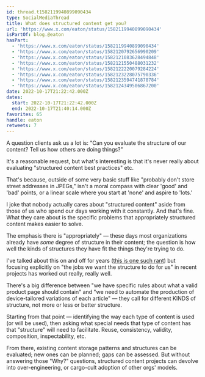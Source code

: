 ```yaml
---
id: thread.t1582119940899090434
type: SocialMediaThread
title: What does structured content get you?
url: 'https://www.x.com/eaton/status/1582119940899090434'
isPartOf: blog.@eaton
hasPart:
  - 'https://www.x.com/eaton/status/1582119940899090434'
  - 'https://www.x.com/eaton/status/1582120792656990209'
  - 'https://www.x.com/eaton/status/1582121083628494848'
  - 'https://www.x.com/eaton/status/1582121550488031232'
  - 'https://www.x.com/eaton/status/1582122220079284224'
  - 'https://www.x.com/eaton/status/1582123228075790336'
  - 'https://www.x.com/eaton/status/1582123594741878784'
  - 'https://www.x.com/eaton/status/1582124349506867200'
date: 2022-10-17T21:22:42.000Z
dates:
  start: 2022-10-17T21:22:42.000Z
  end: 2022-10-17T21:40:14.000Z
favorites: 65
handle: eaton
retweets: 7
---
```

A question clients ask us a lot is: "Can you evaluate the structure of our content? Tell us how others are doing things?"

It's a reasonable request, but what's interesting is that it's never really about evaluating "structured content best practices" etc.

That's because, outside of some very basic stuff like "probably don't store street addresses in JPEGs," isn't a moral compass with clear 'good' and 'bad' points, or a linear scale where you start at 'none' and aspire to 'lots.'

I joke that nobody actually cares about "structured content" aside from those of us who spend our days working with it constantly. And that's fine. What they care about is the specific problems that appropriately structured content makes easier to solve.

The emphasis there is "appropriately" — these days most organizations already have *some* degree of structure in their content; the question is how well the kinds of structures they have fit the things they're trying to do.

I've talked about this on and off for years ([this is one such rant](https://twitter.com/eaton/status/1187105632668864513)) but focusing explicitly on "the jobs we want the structure to do for us" in recent projects has worked out really, really well.

There's a big difference between "we have specific rules about what a valid product page should contain" and "we need to automate the production of device-tailored variations of each article" — they call for different KINDS of structure, not more or less or better structure.

Starting from that point — identifying the way each type of content is used (or will be used), then asking what special needs that type of content has that "structure" will need to facilitate. Reuse, consistency, validity, composition, inspectability, etc.

From there, existing content storage patterns and structures can be evaluated; new ones can be planned; gaps can be assessed. But without answering those "Why?" questions, structured content projects can devolve into over-engineering, or cargo-cult adoption of other orgs' models.
